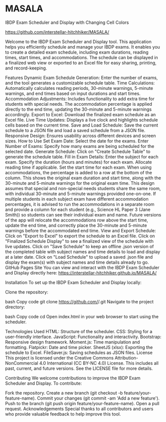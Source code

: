 # MASALA
IBDP Exam Scheduler and Display with Changing Cell Colors

https://github.com/interstellar-hitchhiker/MASALA/

Welcome to the IBDP Exam Scheduler and Display tool. This application helps you efficiently schedule and manage your IBDP exams. It enables you to create a detailed exam schedule, including exam durations, reading times, start times, and accommodations. The schedule can be displayed in a finalized web view or exported to an Excel file for easy sharing, printing, and record-keeping.

Features
Dynamic Exam Schedule Generation: Enter the number of exams, and the tool generates a customizable schedule table.
Time Calculations: Automatically calculates reading periods, 30-minute warnings, 5-minute warnings, and end times based on input durations and start times.
Accommodation Adjustments: Includes functionality to add extra time for students with special needs. The accommodation percentage is applied directly to the end time, updating the 30-minute and 5-minute warnings accordingly.
Export to Excel: Download the finalized exam schedule as an Excel file.
Live Time Updates: Displays a live clock and highlights schedule cells based on the current time.
Save and Load Schedule: Save the current schedule to a JSON file and load a saved schedule from a JSON file.
Responsive Design: Ensures usability across different devices and screen sizes.
How to Use
Set Exam Date: Select the date for the exams.
Enter Number of Exams: Specify how many exams are being scheduled for the selected date.
Generate Schedule: Click on "Create Schedule Table" to generate the schedule table.
Fill in Exam Details:
Enter the subject for each exam.
Specify the duration (hours and minutes) for each exam.
Allocate reading time if applicable.
Set the start time for each exam.
When using accommodations, the percentage is added to a row at the bottom of the column. This shows the original exam duration and start time, along with the 30-minute and 5-minute warnings for the original exam time. This design assumes that special and non-special needs students share the same room, with individual 30-minute and 5-minute warnings provided one-on-one. If multiple students in each subject exam have different accommodation percentages, it is advised to run the accommodations in a separate room and provide a column for each student (e.g., Science HL Paper 3 (Jane Smith)) so students can see their individual exam and name. Future versions of the app will relocate the accommodations row above the start time, update the end time, and correctly place the 30-minute and 5-minute warnings before the accommodated end time.
View and Export Schedule:
Click on "Export to Excel" to export the schedule to an Excel file.
Click on "Finalized Schedule Display" to see a finalized view of the schedule with live updates.
Click on "Save Schedule" to keep an offline .json version of the completed table with subject names and time details to load and display at a later date.
Click on "Load Schedule" to upload a saved .json file and display the exam(s) with subject names and time details already to go.
GitHub Pages Site
You can view and interact with the IBDP Exam Scheduler and Display directly here: https://interstellar-hitchhiker.github.io/MASALA/

Installation
To set up the IBDP Exam Scheduler and Display locally:

Clone the repository:

bash
Copy code
git clone https://github.com/<your-username>/<your-repository>.git
Navigate to the project directory:

bash
Copy code
cd <your-repository>
Open index.html in your web browser to start using the scheduler.

Technologies Used
HTML: Structure of the scheduler.
CSS: Styling for a user-friendly interface.
JavaScript: Functionality and interactivity.
Bootstrap: Responsive design framework.
Moment.js: Time manipulation and formatting.
Flatpickr: Date and time picker.
SheetJS (xlsx): Exporting the schedule to Excel.
FileSaver.js: Saving schedules as JSON files.
License
This project is licensed under the Creative Commons Attribution-NonCommercial 4.0 International (CC BY-NC 4.0) License. This includes all past, current, and future versions. See the LICENSE file for more details.

Contributing
We welcome contributions to improve the IBDP Exam Scheduler and Display. To contribute:

Fork the repository.
Create a new branch (git checkout -b feature/your-feature-name).
Commit your changes (git commit -am 'Add a new feature').
Push to the branch (git push origin feature/your-feature-name).
Open a pull request.
Acknowledgements
Special thanks to all contributors and users who provide valuable feedback to help improve this tool.
